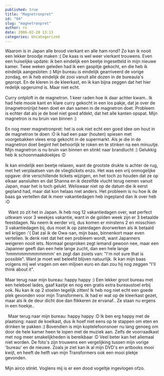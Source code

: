 ```yaml
---
published: true
title: "Magnetronpret"
id: "94"
slug: "magnetronpret"
author: rv
date: 2006-02-28 13:13
categories: Uncategorized
---
```

Waarom is in Japan alle brood vierkant en alle ham rond? Zo kan ik nooit een lekker broodje maken :( De kaas is wel weer vierkant trouwens. Even een huiselijke update: ik ben eindelijk een beetje ingesetteld in mijn nieuwe kamer. Twee weken geleden had ik een gaspitje gekocht, en die heb ik eindelijk aangesloten :) Mijn bureau is eindelijk gearriveerd de vorige zondag, en ik heb eindelijk de zooi vanuit alle dozen in de bureaula's gepropt. En de kleren in de kleerkast, en ik kan bijna zeggen dat het hier redelijk opgeruimd is. Maar niet echt.<br /><br />Curry ontploft in de magnetron. 1 keer raden hoe ik daar achter kwam.. Ik had hele mooie kant en klare curry gekocht in een los pakje, dat je over de (magnetron)rijst heen doet en dan samen in de magnetron doet. Probleem is echter dat als je de boel niet goed afdekt, dat het alle kanten opspat. Mijn magnetron is nu bruin van binnen :)<br /><br />En nog meer magnetronpret: het is ook niet echt een goed idee om hout in de magnetron te doen :O ik had een paar (houten) spiesen met voorgebakken vlees erop gekocht in de supermarkt. Als je die in de magnetron doet begint het behoorlijk te roken en te stinken na een minuutje. Mijn magnetron is nu bruin van binnen en stinkt naar brandlucht :) Gelukkig heb ik schoonmaakdoekjes :D<br /><br />Ik kan eindelijk een beetje relaxen, want de grootste drukte is achter de rug, met het verplaatsen van de vliegtickets enzo. Het was een vrij onmogelijke opgave: drie verschillende tickets wijzigen, en het toch zo houden dat ze op elkaar aansluiten en dat Shanna en ik dezelfde vlucht terug nemen vanuit Japan, maar het is toch gelukt. Weliswaar niet op de datum die ik eerst gepland had, maar dat kon helaas niet anders. Het probleem is nu hoe ik de baas ga vertellen dat ik meer vakantiedagen heb ingepland dan ik over heb :O<br /><br /><a href="https://photos1.blogger.com/blogger/5743/1473/1600/Bureau%201.0.jpg"><img style="float:left;cursor:pointer;margin:0 10px 10px 0;" src="https://photos1.blogger.com/blogger/5743/1473/200/Bureau%201.0.jpg" alt="" border="0" /></a>Want zo zit het in Japan. Ik heb nog 12 vakantiedagen over, wat perfect uitkwam voor 3 weekjes vakantie, want in de golden week zijn er 3 betaalde feestdagen. Nu neem ik eerder vrij, dus komen er minstens 2 en misschien 3 vakantiedagen bij, dus moet ik op zaterdagen doorwerken als ik betaald wil krijgen :'( Dat zal ik de Owa-san, mijn baas, binnenkort maar even vertellen. Ik denk niet dat het een probleem wordt, want Japanners weigeren nooit iets. Normaal gesproken zegt iemand gewoon nee, maar een Japanner geeft dan een hele lange zucht, dan een hele lange 'hmmmmmmmmmmmm' en zegt dan zoiets van: "I'm not sure that is possible". Want je moet wel beleefd blijven natuurlijk. Ik kan mijn baas volgens mij wel vragen om een miljoen euro en dan zou hij nog zeggen "I'll think about it".<br /><br />Maar terug naar mijn bureau: happy happy :) Een lekker groot bureau met een heleboel lades, gaaf kastje en nog een gratis extra bureaustoel erbij ook. Nu kan ik op 2 stoelen tegelijk zitten! Ik heb nog niet echt een goede plek gevonden voor mijn Transformers. Ik had er wat op de kleerkast gezet, maar als ik de deur dicht doe dan flikkeren ze ervanaf.. Ze staan nu ergens in een hoekje..<br /><br /><a href="https://photos1.blogger.com/blogger/5743/1473/1600/IMG_2127.jpg"><img style="float:left;cursor:pointer;margin:0 10px 10px 0;" src="https://photos1.blogger.com/blogger/5743/1473/200/IMG_2127.jpg" alt="" border="0" /></a>Maar terug naar mijn bureau: happy happy :D Ik ben erg happy met de plaatsing: naast de koelkast, dus ik hoef niet eens op te stappen om eten en drinken te pakken :) Bovendien is mijn koptelefoonsnoer nu lang genoeg om door de hele kamer heen te lopen met de muziek aan. Zelfs de voorraadkast met nog meer smakelijkheden is bereikbaar :D Veel beter kan het allemaal niet worden. De foto's zijn trouwens een vergelijking tussen mijn vorige 'bureau' en de nieuwe. Zoals je ziet kan ik al mijn DVD's en artbooks mooi kwijt, en heeft de helft van mijn Transformers ook een mooi plekje gevonden.<br /><br />Mijn airco stinkt. Voglens mij is er een dood vogeltje ingevlogen ofzo.